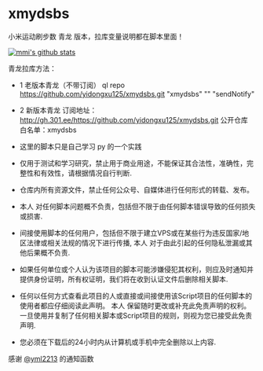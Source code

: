 # xmydsbs
小米运动刷步数 青龙 版本，拉库变量说明都在脚本里面！

[![mmi's github stats](https://github-readme-stats.vercel.app/api?username=miranda0111&show_icons=true)](https://github.com/miranda0111)

青龙拉库方法：
* 1 老版本青龙（不带订阅）
ql repo https://github.com/yidongxu125/xmydsbs.git "xmydsbs" "" "sendNotify"


* 2  新版本青龙
订阅地址：http://gh.301.ee/https://github.com/yidongxu125/xmydsbs.git
公开仓库
白名单：xmydsbs

* 这里的脚本只是自己学习 py 的一个实践
* 仅用于测试和学习研究，禁止用于商业用途，不能保证其合法性，准确性，完整性和有效性，请根据情况自行判断.
* 仓库内所有资源文件，禁止任何公众号、自媒体进行任何形式的转载、发布。
* 本人 对任何脚本问题概不负责，包括但不限于由任何脚本错误导致的任何损失或损害.
* 间接使用脚本的任何用户，包括但不限于建立VPS或在某些行为违反国家/地区法律或相关法规的情况下进行传播, 本人 对于由此引起的任何隐私泄漏或其他后果概不负责.
* 如果任何单位或个人认为该项目的脚本可能涉嫌侵犯其权利，则应及时通知并提供身份证明，所有权证明，我们将在收到认证文件后删除相关脚本.
* 任何以任何方式查看此项目的人或直接或间接使用该Script项目的任何脚本的使用者都应仔细阅读此声明。 本人 保留随时更改或补充此免责声明的权利。一旦使用并复制了任何相关脚本或Script项目的规则，则视为您已接受此免责声明.
* 您必须在下载后的24小时内从计算机或手机中完全删除以上内容.

感谢 [@yml2213](https://github.com/yml2213) 的通知函数
